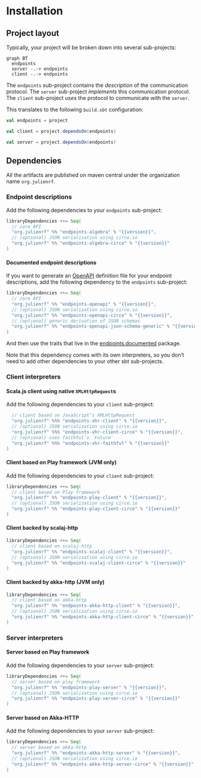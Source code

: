 # Installation

## Project layout

Typically, your project will be broken down into several sub-projects:

~~~ mermaid
graph BT
  endpoints
  server -.-> endpoints
  client -.-> endpoints
~~~

The `endpoints` sub-project contains the *description* of the communication
protocol. The `server` sub-project *implements* this communication protocol.
The `client` sub-project *uses* the protocol to communicate with the `server`.

This translates to the following `build.sbt` configuration:

~~~ scala
val endpoints = project

val client = project.dependsOn(endpoints)

val server = project.dependsOn(endpoints)
~~~

## Dependencies

All the artifacts are published on maven central under the organization
name `org.julienrf`.

### Endpoint descriptions

Add the following dependencies to your `endpoints` sub-project:

~~~ scala expandVars=true
libraryDependencies ++= Seq(
  // core API
  "org.julienrf" %% "endpoints-algebra" % "{{version}}",
  // (optional) JSON serialization using circe.io
  "org.julienrf" %% "endpoints-algebra-circe" % "{{version}}"
)
~~~

#### Documented endpoint descriptions

If you want to generate an [OpenAPI](https://www.openapis.org/) definition file
for your endpoint descriptions, add the following dependency to the `endpoints`
sub-project:

~~~ scala expandVars=true
libraryDependencies ++= Seq(
  // core API
  "org.julienrf" %% "endpoints-openapi" % "{{version}}",
  // (optional) JSON serialization using circe.io
  "org.julienrf" %% "endpoints-openapi-circe" % "{{version}}",
  // (optional) generic derivation of JSON schemas
  "org.julienrf" %% "endpoints-openapi-json-schema-generic" % "{{version}}"
)
~~~

And then use the traits that live in the [endpoints.documented](api:endpoints.documented.package)
package.

Note that this dependency comes with its own interpreters, so you don’t need to add
other dependencies to your other sbt sub-projects.

### Client interpreters

#### Scala.js client using native `XMLHttpRequest`s

Add the following dependencies to your `client` sub-project:

~~~ scala expandVars=true
  // client based on JavaScript’s XMLHttpRequest
  "org.julienrf" %%% "endpoints-xhr-client" % "{{version}}",
  // (optional) JSON serialization using circe.io
  "org.julienrf" %%% "endpoints-xhr-client-circe" % "{{version}}",
  // (optional) uses faithful’s `Future`
  "org.julienrf" %%% "endpoints-xhr-faithful" % "{{version}}"
)
~~~

#### Client based on Play framework (JVM only)

Add the following dependencies to your `client` sub-project:

~~~ scala expandVars=true
libraryDependencies ++= Seq(
  // client based on Play framework
  "org.julienrf" %% "endpoints-play-client" % "{{version}}",
  // (optional) JSON serialization using circe.io
  "org.julienrf" %% "endpoints-play-client-circe" % "{{version}}"
)
~~~

#### Client backed by scalaj-http

~~~ scala expandVars=true
libraryDependencies ++= Seq(
  // client based on scalaj-http
  "org.julienrf" %% "endpoints-scalaj-client" % "{{version}}",
  // (optional) JSON serialization using circe.io
  "org.julienrf" %% "endpoints-scalaj-client-circe" % "{{version}}"
)
~~~

#### Client backed by akka-http (JVM only)

~~~ scala expandVars=true
libraryDependencies ++= Seq(
  // client based on akka-http
  "org.julienrf" %% "endpoints-akka-http-client" % "{{version}}",
  // (optional) JSON serialization using circe.io
  "org.julienrf" %% "endpoints-akka-http-client-circe" % "{{version}}"
)
~~~

### Server interpreters

#### Server based on Play framework

Add the following dependencies to your `server` sub-project:

~~~ scala expandVars=true
libraryDependencies ++= Seq(
  // server based on play framework
  "org.julienrf" %% "endpoints-play-server" % "{{version}}",
  // (optional) JSON serialization using circe.io
  "org.julienrf" %% "endpoints-play-server-circe" % "{{version}}"
)
~~~

#### Server based on Akka-HTTP

Add the following dependencies to your `server` sub-project:

~~~ scala expandVars=true
libraryDependencies ++= Seq(
  // server based on akka-http
  "org.julienrf" %% "endpoints-akka-http-server" % "{{version}}",
  // (optional) JSON serialization using circe.io
  "org.julienrf" %% "endpoints-akka-http-server-circe" % "{{version}}"
)
~~~
